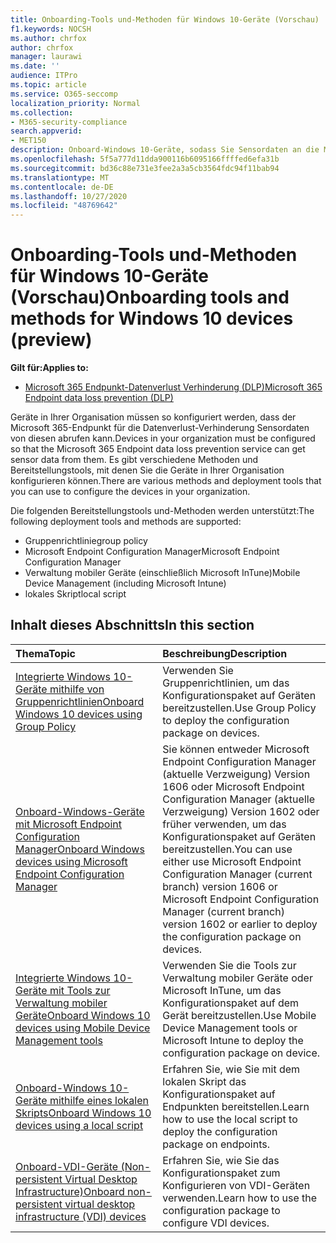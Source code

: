 ```yaml
---
title: Onboarding-Tools und-Methoden für Windows 10-Geräte (Vorschau)
f1.keywords: NOCSH
ms.author: chrfox
author: chrfox
manager: laurawi
ms.date: ''
audience: ITPro
ms.topic: article
ms.service: O365-seccomp
localization_priority: Normal
ms.collection:
- M365-security-compliance
search.appverid:
- MET150
description: Onboard-Windows 10-Geräte, sodass Sie Sensordaten an die Microsoft 365-Kompatibilitätslösungen senden können
ms.openlocfilehash: 5f5a777d11dda900116b6095166ffffed6efa31b
ms.sourcegitcommit: bd36c88e731e3fee2a3a5cb3564fdc94f11bab94
ms.translationtype: MT
ms.contentlocale: de-DE
ms.lasthandoff: 10/27/2020
ms.locfileid: "48769642"
---
```

# <a name="onboarding-tools-and-methods-for-windows-10-devices-preview"></a><span data-ttu-id="74010-103">Onboarding-Tools und-Methoden für Windows 10-Geräte (Vorschau)</span><span class="sxs-lookup"><span data-stu-id="74010-103">Onboarding tools and methods for Windows 10 devices (preview)</span></span>

<span data-ttu-id="74010-104">**Gilt für:**</span><span class="sxs-lookup"><span data-stu-id="74010-104">**Applies to:**</span></span>
- [<span data-ttu-id="74010-105">Microsoft 365 Endpunkt-Datenverlust Verhinderung (DLP)</span><span class="sxs-lookup"><span data-stu-id="74010-105">Microsoft 365 Endpoint data loss prevention (DLP)</span></span>](/microsoft-365/compliance/endpoint-dlp-learn-about)

<span data-ttu-id="74010-106">Geräte in Ihrer Organisation müssen so konfiguriert werden, dass der Microsoft 365-Endpunkt für die Datenverlust-Verhinderung Sensordaten von diesen abrufen kann.</span><span class="sxs-lookup"><span data-stu-id="74010-106">Devices in your organization must be configured so that the Microsoft 365 Endpoint data loss prevention service can get sensor data from them.</span></span> <span data-ttu-id="74010-107">Es gibt verschiedene Methoden und Bereitstellungstools, mit denen Sie die Geräte in Ihrer Organisation konfigurieren können.</span><span class="sxs-lookup"><span data-stu-id="74010-107">There are various methods and deployment tools that you can use to configure the devices in your organization.</span></span>

<span data-ttu-id="74010-108">Die folgenden Bereitstellungstools und-Methoden werden unterstützt:</span><span class="sxs-lookup"><span data-stu-id="74010-108">The following deployment tools and methods are supported:</span></span>

- <span data-ttu-id="74010-109">Gruppenrichtlinie</span><span class="sxs-lookup"><span data-stu-id="74010-109">group policy</span></span>
- <span data-ttu-id="74010-110">Microsoft Endpoint Configuration Manager</span><span class="sxs-lookup"><span data-stu-id="74010-110">Microsoft Endpoint Configuration Manager</span></span>
- <span data-ttu-id="74010-111">Verwaltung mobiler Geräte (einschließlich Microsoft InTune)</span><span class="sxs-lookup"><span data-stu-id="74010-111">Mobile Device Management (including Microsoft Intune)</span></span>
- <span data-ttu-id="74010-112">lokales Skript</span><span class="sxs-lookup"><span data-stu-id="74010-112">local script</span></span>

## <a name="in-this-section"></a><span data-ttu-id="74010-113">Inhalt dieses Abschnitts</span><span class="sxs-lookup"><span data-stu-id="74010-113">In this section</span></span>
<span data-ttu-id="74010-114">Thema</span><span class="sxs-lookup"><span data-stu-id="74010-114">Topic</span></span> | <span data-ttu-id="74010-115">Beschreibung</span><span class="sxs-lookup"><span data-stu-id="74010-115">Description</span></span>
:---|:---
[<span data-ttu-id="74010-116">Integrierte Windows 10-Geräte mithilfe von Gruppenrichtlinien</span><span class="sxs-lookup"><span data-stu-id="74010-116">Onboard Windows 10 devices using Group Policy</span></span>](dlp-configure-endpoints-gp.md) | <span data-ttu-id="74010-117">Verwenden Sie Gruppenrichtlinien, um das Konfigurationspaket auf Geräten bereitzustellen.</span><span class="sxs-lookup"><span data-stu-id="74010-117">Use Group Policy to deploy the configuration package on devices.</span></span>
[<span data-ttu-id="74010-118">Onboard-Windows-Geräte mit Microsoft Endpoint Configuration Manager</span><span class="sxs-lookup"><span data-stu-id="74010-118">Onboard Windows devices using Microsoft Endpoint Configuration Manager</span></span>](dlp-configure-endpoints-sccm.md) | <span data-ttu-id="74010-119">Sie können entweder Microsoft Endpoint Configuration Manager (aktuelle Verzweigung) Version 1606 oder Microsoft Endpoint Configuration Manager (aktuelle Verzweigung) Version 1602 oder früher verwenden, um das Konfigurationspaket auf Geräten bereitzustellen.</span><span class="sxs-lookup"><span data-stu-id="74010-119">You can use either use Microsoft Endpoint Configuration Manager (current branch) version 1606 or Microsoft Endpoint Configuration Manager (current branch) version 1602 or earlier to deploy the configuration package on devices.</span></span>
[<span data-ttu-id="74010-120">Integrierte Windows 10-Geräte mit Tools zur Verwaltung mobiler Geräte</span><span class="sxs-lookup"><span data-stu-id="74010-120">Onboard Windows 10 devices using Mobile Device Management tools</span></span>](dlp-configure-endpoints-mdm.md) | <span data-ttu-id="74010-121">Verwenden Sie die Tools zur Verwaltung mobiler Geräte oder Microsoft InTune, um das Konfigurationspaket auf dem Gerät bereitzustellen.</span><span class="sxs-lookup"><span data-stu-id="74010-121">Use Mobile Device Management tools or Microsoft Intune to deploy the configuration package on device.</span></span>
[<span data-ttu-id="74010-122">Onboard-Windows 10-Geräte mithilfe eines lokalen Skripts</span><span class="sxs-lookup"><span data-stu-id="74010-122">Onboard Windows 10 devices using a local script</span></span>](dlp-configure-endpoints-script.md) | <span data-ttu-id="74010-123">Erfahren Sie, wie Sie mit dem lokalen Skript das Konfigurationspaket auf Endpunkten bereitstellen.</span><span class="sxs-lookup"><span data-stu-id="74010-123">Learn how to use the local script to deploy the configuration package on endpoints.</span></span>
[<span data-ttu-id="74010-124">Onboard-VDI-Geräte (Non-persistent Virtual Desktop Infrastructure)</span><span class="sxs-lookup"><span data-stu-id="74010-124">Onboard non-persistent virtual desktop infrastructure (VDI) devices</span></span>](dlp-configure-endpoints-vdi.md) | <span data-ttu-id="74010-125">Erfahren Sie, wie Sie das Konfigurationspaket zum Konfigurieren von VDI-Geräten verwenden.</span><span class="sxs-lookup"><span data-stu-id="74010-125">Learn how to use the configuration package to configure VDI devices.</span></span>
